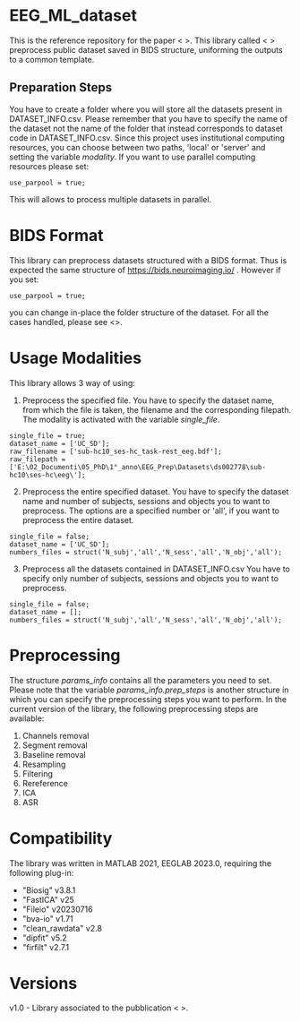 # EEG_ML_dataset
This is the reference repository for the paper < >.
This library called < > preprocess public dataset saved in BIDS structure, uniforming the outputs to a common template.

## Preparation Steps
You have to create a folder where you will store all the datasets present in DATASET_INFO.csv. 
Please remember that you have to specify the name of the dataset not the name of the folder that instead corresponds to dataset code in DATASET_INFO.csv. 
Since this project uses institutional computing resources, you can choose between two paths, 'local' or 'server' and setting the variable *modality*.
If you want to use parallel computing resources please set:
```
use_parpool = true;
```
This will allows to process multiple datasets in parallel.

# BIDS Format
This library can preprocess datasets structured with a BIDS format. Thus is expected the same structure of https://bids.neuroimaging.io/ .
However if you set:
```
use_parpool = true;
```
you can change in-place the folder structure of the dataset. For all the cases handled, please see <>.

# Usage Modalities
This library allows 3 way of using:
1. Preprocess the specified file.
You have to specify the dataset name, from which the file is taken, the filename and the corresponding filepath. The modality is activated with the variable *single_file*.
```
single_file = true;
dataset_name = ['UC_SD'];
raw_filename = ['sub-hc10_ses-hc_task-rest_eeg.bdf']; 
raw_filepath = ['E:\02_Documenti\05_PhD\1°_anno\EEG_Prep\Datasets\ds002778\sub-hc10\ses-hc\eeg\'];
```
2. Preprocess the entire specified dataset.
You have to specify the dataset name and number of subjects, sessions and objects you to want to preprocess. The options are a specified number or 'all', if you want to preprocess the entire dataset.
```
single_file = false;
dataset_name = ['UC_SD'];
numbers_files = struct('N_subj','all','N_sess','all','N_obj','all'); 
```
3. Preprocess all the datasets contained in DATASET_INFO.csv
You have to specify only number of subjects, sessions and objects you to want to preprocess.
```
single_file = false;
dataset_name = [];
numbers_files = struct('N_subj','all','N_sess','all','N_obj','all'); 
```

# Preprocessing
The structure *params_info* contains all the parameters you need to set. Please note that the variable *params_info.prep_steps* is another structure in which you can specify the preprocessing steps you want to perform. 
In the current version of the library, the following preprocessing steps are available:
1. Channels removal
2. Segment removal
3. Baseline removal
4. Resampling
5. Filtering
6. Rereference
7. ICA
8. ASR

# Compatibility
The library was written in MATLAB 2021, EEGLAB 2023.0, requiring the following plug-in:
- "Biosig" v3.8.1
- "FastICA" v25
- "Fileio" v20230716
- "bva-io" v1.71
- "clean_rawdata" v2.8
- "dipfit" v5.2
- "firfilt" v2.7.1

# Versions
v1.0 - Library associated to the pubblication < >.




